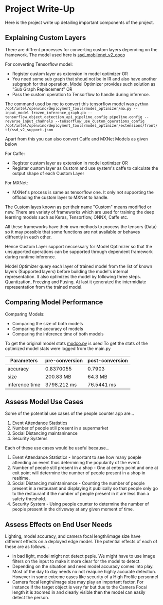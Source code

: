 # Project Write-Up

Here is the project write up detailing important components of the project.

## Explaining Custom Layers

There are diffrent processes for converting custom layers depending on the framework.
The model used here is [ssd_mobilenet_v2_coco](http://download.tensorflow.org/models/object_detection/ssd_mobilenet_v2_coco_2018_03_29.tar.gz)

For converting Tensorflow model:

- Register custom layer as extension in model optimizer OR
- You need some sub graph that shoud not be in IR and also have another subgraph for that operation. Model Optimizer provides such solution as "Sub Graph Replacement" OR
- Pass the custom operation to Tensorflow to handle during inference.

The command used by me to convert this tensorflow model was `python /opt/intel/openvino/deployment_tools/model_optimizer/mo.py --input_model frozen_inference_graph.pb --tensorflow_object_detection_api_pipeline_config pipeline.config --reverse_input_channels --tensorflow_use_custom_operations_config /opt/intel/openvino/deployment_tools/model_optimizer/extensions/front/tf/ssd_v2_support.json`

Apart from this you can also convert Caffe and MXNet Models as given below

For Caffe:

- Register custom layer as extension in model optimizer OR
- Register custom layer as Custom and use system's caffe to calculate the output shape of each Custom Layer

For MXNet:

- MXNet's process is same as tensorflow one. It only not supporting the offloading the custom layer to MXNet to handle.

The Custom layes known as per their name "Custom" means modified or new. There are variety of frameworks which are used for training the deep learning models such as Keras, Tensorflow, ONNX, Caffe etc.

All these frameworks have their own methods to process the tensors (Data) so it may possible that some functions are not available or behaves diffrently in each other.

Hence Custom Layer support neccessary for Model Optimizer so that the unsupported operations can be supported through dependent framework during runtime inference.

Model Optimizer query each layer of trained model from the list of known layers (Supported layers) before building the model's internal representation. It also optimizes the model by following three steps. Quantization, Freezing and Fusing. At last it generated the intermidiate representation from the trained model.

## Comparing Model Performance

Comparing Models:

- Comparing the size of both models
- Comparing the accuracy of models
- Comparing the inference time of both models

To get the original model stats [modco.py](./modco.py) is used
To get the stats of the optimized model stats were logged from the main.py

| Parameters     | pre-conversion | post-conversion |
| -------------- | -------------- | --------------- |
| accuracy       | 0.8370055      | 0.7903          |
| size           | 200.83 MB      | 64.3 MB         |
| inference time | 3798.212 ms    | 76.5441 ms      |

## Assess Model Use Cases

Some of the potential use cases of the people counter app are...

1. Event Attendance Statistics
2. Number of people still present in a supermarket
3. Social Distancing maintaninance
4. Security Systems

Each of these use cases would be useful because...

1. Event Attendance Statistics - Important to see how many poeple attending an event thus determining the popularity of the event.
2. Number of people still present in a shop - One at entery point and one at exit point will determine the number of people present in a shop in realtime.
3. Social Distancing maintaninance - Counting the number of people present in a restaurant and displaying it publically so that people only go to the restaurant if the number of people present in it are less than a safety threshold.
4. Security System - Using people counter to determine the number of people present in the driveway at any given moment of time.

## Assess Effects on End User Needs

Lighting, model accuracy, and camera focal length/image size have different effects on a
deployed edge model. The potential effects of each of these are as follows...

- In bad light, model might not detect peple. We might have to use image filters on the input to make it more clear for the model to detect.
- Depending on the situation and need model accuracy comes into play. Most of the day to day needs no not reaquire highly accurate detection. However in some extreme cases like security of a High Profile personnel
- Camera focal length/image size may play an important factor. For instance if the target object is very far but due to the Camera Focal length it is zoomed in and clearly visible then the model can easily detect the person.
